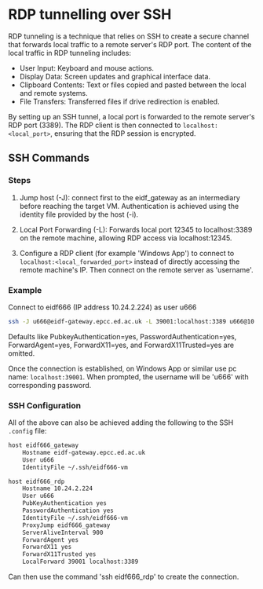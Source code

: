 # RDP tunnelling over SSH

RDP tunneling is a technique that relies on SSH to create a secure channel that forwards local traffic to a remote server's RDP port. The content of the local traffic in RDP tunneling includes:

- User Input: Keyboard and mouse actions.
- Display Data: Screen updates and graphical interface data.
- Clipboard Contents: Text or files copied and pasted between the local and remote systems.
- File Transfers: Transferred files if drive redirection is enabled.

By setting up an SSH tunnel, a local port is forwarded to the remote server's RDP port (3389). The RDP client is then connected to `localhost:<local_port>`, ensuring that the RDP session is encrypted.

## SSH Commands

### Steps

1. Jump host (-J): connect first to the eidf_gateway as an intermediary before reaching the target VM. Authentication is achieved using the identity file provided by the host (-i).

2. Local Port Forwarding (-L): Forwards local port 12345 to localhost:3389 on the remote machine, allowing RDP access via localhost:12345.

3. Configure a RDP client (for example 'Windows App') to connect to `localhost:<local_forwarded_port>` instead of directly accessing the remote machine's IP. Then connect on the remote server as 'username'.

### Example

Connect to eidf666 (IP address 10.24.2.224) as user u666

```sh
ssh -J u666@eidf-gateway.epcc.ed.ac.uk -L 39001:localhost:3389 u666@10.24.2.224
```

Defaults like PubkeyAuthentication=yes, PasswordAuthentication=yes, ForwardAgent=yes, ForwardX11=yes, and ForwardX11Trusted=yes are omitted.

Once the connection is established, on Windows App or similar use pc name: `localhost:39001`. When prompted, the username will be 'u666' with corresponding password.

### SSH Configuration

All of the above can also be achieved adding the following to the SSH `.config` file:

```sh
host eidf666_gateway
    Hostname eidf-gateway.epcc.ed.ac.uk
    User u666
    IdentityFile ~/.ssh/eidf666-vm

host eidf666_rdp
    Hostname 10.24.2.224
    User u666
    PubKeyAuthentication yes
    PasswordAuthentication yes
    IdentityFile ~/.ssh/eidf666-vm
    ProxyJump eidf666_gateway
    ServerAliveInterval 900
    ForwardAgent yes
    ForwardX11 yes
    ForwardX11Trusted yes
    LocalForward 39001 localhost:3389
```

Can then use the command 'ssh eidf666_rdp' to create the connection.
